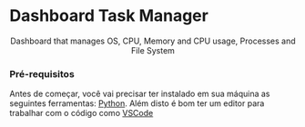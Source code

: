# Dashboard Task Manager
<p align="center">Dashboard that manages OS, CPU, Memory and CPU usage, Processes and File System</p>

### Pré-requisitos

Antes de começar, você vai precisar ter instalado em sua máquina as seguintes ferramentas:
[Python](https://www.python.org). 
Além disto é bom ter um editor para trabalhar com o código como [VSCode](https://code.visualstudio.com/)
